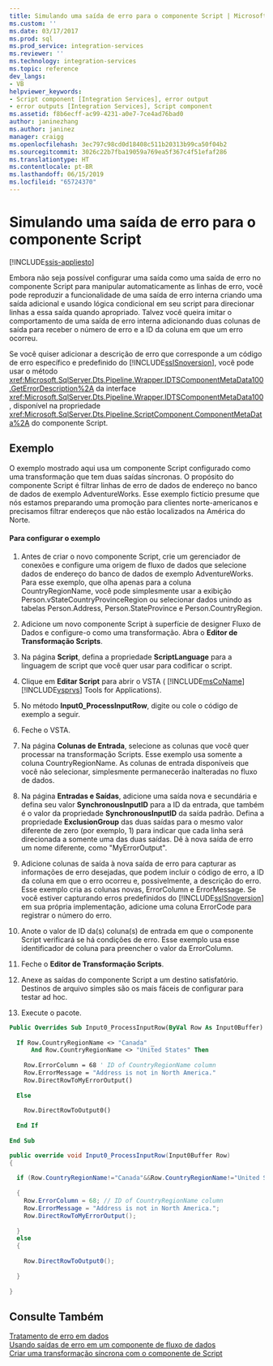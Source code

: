 ```yaml
---
title: Simulando uma saída de erro para o componente Script | Microsoft Docs
ms.custom: ''
ms.date: 03/17/2017
ms.prod: sql
ms.prod_service: integration-services
ms.reviewer: ''
ms.technology: integration-services
ms.topic: reference
dev_langs:
- VB
helpviewer_keywords:
- Script component [Integration Services], error output
- error outputs [Integration Services], Script component
ms.assetid: f8b6ecff-ac99-4231-a0e7-7ce4ad76bad0
author: janinezhang
ms.author: janinez
manager: craigg
ms.openlocfilehash: 3ec797c98cd0d18408c511b20313b99ca50f04b2
ms.sourcegitcommit: 3026c22b7fba19059a769ea5f367c4f51efaf286
ms.translationtype: HT
ms.contentlocale: pt-BR
ms.lasthandoff: 06/15/2019
ms.locfileid: "65724370"
---
```

# <a name="simulating-an-error-output-for-the-script-component"></a>Simulando uma saída de erro para o componente Script

[!INCLUDE[ssis-appliesto](../../includes/ssis-appliesto-ssvrpluslinux-asdb-asdw-xxx.md)]


  Embora não seja possível configurar uma saída como uma saída de erro no componente Script para manipular automaticamente as linhas de erro, você pode reproduzir a funcionalidade de uma saída de erro interna criando uma saída adicional e usando lógica condicional em seu script para direcionar linhas a essa saída quando apropriado. Talvez você queira imitar o comportamento de uma saída de erro interna adicionando duas colunas de saída para receber o número de erro e a ID da coluna em que um erro ocorreu.  
  
 Se você quiser adicionar a descrição de erro que corresponde a um código de erro específico e predefinido do [!INCLUDE[ssISnoversion](../../includes/ssisnoversion-md.md)], você pode usar o método <xref:Microsoft.SqlServer.Dts.Pipeline.Wrapper.IDTSComponentMetaData100.GetErrorDescription%2A> da interface <xref:Microsoft.SqlServer.Dts.Pipeline.Wrapper.IDTSComponentMetaData100>, disponível na propriedade <xref:Microsoft.SqlServer.Dts.Pipeline.ScriptComponent.ComponentMetaData%2A> do componente Script.  
  
## <a name="example"></a>Exemplo  
 O exemplo mostrado aqui usa um componente Script configurado como uma transformação que tem duas saídas síncronas. O propósito do componente Script é filtrar linhas de erro de dados de endereço no banco de dados de exemplo AdventureWorks. Esse exemplo fictício presume que nós estamos preparando uma promoção para clientes norte-americanos e precisamos filtrar endereços que não estão localizados na América do Norte.  
  
#### <a name="to-configure-the-example"></a>Para configurar o exemplo  
  
1.  Antes de criar o novo componente Script, crie um gerenciador de conexões e configure uma origem de fluxo de dados que selecione dados de endereço do banco de dados de exemplo AdventureWorks. Para esse exemplo, que olha apenas para a coluna CountryRegionName, você pode simplesmente usar a exibição Person.vStateCountryProvinceRegion ou selecionar dados unindo as tabelas Person.Address, Person.StateProvince e Person.CountryRegion.  
  
2.  Adicione um novo componente Script à superfície de designer Fluxo de Dados e configure-o como uma transformação. Abra o **Editor de Transformação Scripts**.  
  
3.  Na página **Script**, defina a propriedade **ScriptLanguage** para a linguagem de script que você quer usar para codificar o script.  
  
4.  Clique em **Editar Script** para abrir o VSTA ( [!INCLUDE[msCoName](../../includes/msconame-md.md)] [!INCLUDE[vsprvs](../../includes/vsprvs-md.md)] Tools for Applications).  
  
5.  No método **Input0_ProcessInputRow**, digite ou cole o código de exemplo a seguir.  
  
6.  Feche o VSTA.  
  
7.  Na página **Colunas de Entrada**, selecione as colunas que você quer processar na transformação Scripts. Esse exemplo usa somente a coluna CountryRegionName. As colunas de entrada disponíveis que você não selecionar, simplesmente permanecerão inalteradas no fluxo de dados.  
  
8.  Na página **Entradas e Saídas**, adicione uma saída nova e secundária e defina seu valor **SynchronousInputID** para a ID da entrada, que também é o valor da propriedade **SynchronousInputID** da saída padrão. Defina a propriedade **ExclusionGroup** das duas saídas para o mesmo valor diferente de zero (por exemplo, 1) para indicar que cada linha será direcionada a somente uma das duas saídas. Dê à nova saída de erro um nome diferente, como "MyErrorOutput".  
  
9. Adicione colunas de saída à nova saída de erro para capturar as informações de erro desejadas, que podem incluir o código de erro, a ID da coluna em que o erro ocorreu e, possivelmente, a descrição do erro. Esse exemplo cria as colunas novas, ErrorColumn e ErrorMessage. Se você estiver capturando erros predefinidos do [!INCLUDE[ssISnoversion](../../includes/ssisnoversion-md.md)] em sua própria implementação, adicione uma coluna ErrorCode para registrar o número do erro.  
  
10. Anote o valor de ID da(s) coluna(s) de entrada em que o componente Script verificará se há condições de erro. Esse exemplo usa esse identificador de coluna para preencher o valor da ErrorColumn.  
  
11. Feche o **Editor de Transformação Scripts**.  
  
12. Anexe as saídas do componente Script a um destino satisfatório. Destinos de arquivo simples são os mais fáceis de configurar para testar ad hoc.  
  
13. Execute o pacote.  
  
```vb  
Public Overrides Sub Input0_ProcessInputRow(ByVal Row As Input0Buffer)  
  
  If Row.CountryRegionName <> "Canada" _  
      And Row.CountryRegionName <> "United States" Then  
  
    Row.ErrorColumn = 68 ' ID of CountryRegionName column  
    Row.ErrorMessage = "Address is not in North America."  
    Row.DirectRowToMyErrorOutput()  
  
  Else  
  
    Row.DirectRowToOutput0()  
  
  End If  
  
End Sub  
```  
  
```csharp  
public override void Input0_ProcessInputRow(Input0Buffer Row)  
{  
  
  if (Row.CountryRegionName!="Canada"&&Row.CountryRegionName!="United States")  
  
  {  
    Row.ErrorColumn = 68; // ID of CountryRegionName column  
    Row.ErrorMessage = "Address is not in North America.";  
    Row.DirectRowToMyErrorOutput();  
  
  }  
  else  
  {  
  
    Row.DirectRowToOutput0();  
  
  }  
  
}  
```  
  
## <a name="see-also"></a>Consulte Também  
 [Tratamento de erro em dados](../../integration-services/data-flow/error-handling-in-data.md)   
 [Usando saídas de erro em um componente de fluxo de dados](../../integration-services/extending-packages-custom-objects/data-flow/using-error-outputs-in-a-data-flow-component.md)   
 [Criar uma transformação síncrona com o componente de Script](../../integration-services/extending-packages-scripting-data-flow-script-component-types/creating-a-synchronous-transformation-with-the-script-component.md)  
  
  
